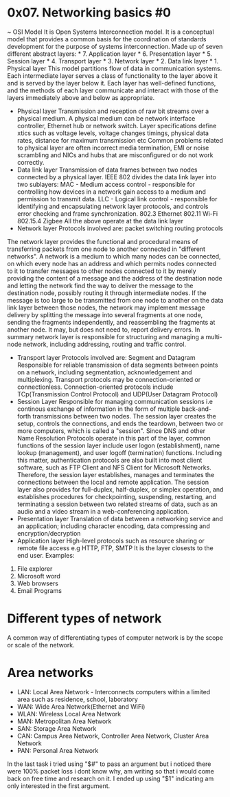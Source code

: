 # 0x07. Networking basics #0
~ OSI Model
It is Open Systems Interconnection model.
It is a conceptual model that provides a common basis for the coordination of standards development for the purpose of systems interconnection.
Made up of seven different abstract layers:
		* 7. Application layer
		* 6. Presentation layer
		* 5. Session layer
		* 4. Transport layer
		* 3. Network layer
		* 2. Data link layer
		* 1. Physical layer
This model partitions flow of data in communication systems. Each intermediate layer serves a class of functionality to the layer above it and is served by the layer below it.
Each layer has well-defined functions, and the methods of each layer communicate and interact with those of the layers immediately above and below as appropriate.
* Physical layer
Transmission and reception of raw bit streams over a physical medium.
A physical medium can be network interface controller, Ethernet hub or network switch.
Layer specifications define xtics such as voltage levels, voltage changes timings, physical data rates, distance for maximum transmission etc
Common problems related to physical layer are often incorrect media termination, EMI or noise scrambling and NICs and hubs that are misconfigured or do not work correctly.
* Data link layer
Transmission of data frames between two nodes connected by a physical layer. IEEE 802 divides the data link layer into two sublayers:
MAC - Medium access control - responsible for controlling how devices in a network gain access to a medium and permission to transmit data.
LLC - Logical link control - responsible for identifying and encapsulating network layer protocols, and controls error checking and frame synchronization.
802.3 Ethernet
802.11 Wi-Fi
802.15.4 Zigbee
All the above operate at the data link layer
* Network layer
Protocols involved are:
packet switching
routing protocols

The network layer provides the functional and procedural means of transferring packets from one node to another connected in "different networks". 
A network is a medium to which many nodes can be connected, on which every node has an address and which permits nodes connected to it to transfer messages to other nodes connected to it by merely providing the content of a message and the address of the destination node and letting the network find the way to deliver the message to the destination node, possibly routing it through intermediate nodes. 
If the message is too large to be transmitted from one node to another on the data link layer between those nodes, the network may implement message delivery by splitting the message into several fragments at one node, sending the fragments independently, and reassembling the fragments at another node.
It may, but does not need to, report delivery errors.
In summary network layer is responsible for structuring and managing a multi-node network, including addressing, routing and traffic control.
* Transport layer
Protocols involved are:
Segment and Datagram
Responsible for reliable transmission of data segments between points on a network, including segmentation, acknowledgement and multiplexing.
Transport protocols may be connection-oriented or connectionless.
Connection-oriented protocols include TCp(Transmission Control Protocol) and UDP(User Datagram Protocol)
* Session Layer
Responsible for managing communication sessions i.e continous exchange of information in the form of multiple back-and-forth transmissions between two nodes.
The session layer creates the setup, controls the connections, and ends the teardown, between two or more computers, which is called a "session".
Since DNS and other Name Resolution Protocols operate in this part of the layer, common functions of the session layer include user logon (establishment), name lookup (management), and user logoff (termination) functions.
Including this matter, authentication protocols are also built into most client software, such as FTP Client and NFS Client for Microsoft Networks.
Therefore, the session layer establishes, manages and terminates the connections between the local and remote application.
The session layer also provides for full-duplex, half-duplex, or simplex operation, and establishes procedures for checkpointing, suspending, restarting, and terminating a session between two related streams of data, such as an audio and a video stream in a web-conferencing application.
* Presentation layer
Translation of data between a networking service and an application; including character encoding, data compressing and encryption/decryption
* Application layer
High-level protocols such as resource sharing or remote file access e.g HTTP, FTP, SMTP
It is the layer closests to the end user.
Examples:
1. File explorer
2. Microsoft word
3. Web browsers
4. Email Programs
# Different types of network
A common way of differentiating types of computer network is by the scope or scale of the network.
# Area networks
* LAN: Local Area Network - Interconnects computers within a limited area such as residence, school, laboratory
* WAN: Wide Area Network(Ethernet and WiFi)
* WLAN: Wireless Local Area Network
* MAN: Metropolitan Area Network
* SAN: Storage Area Network
* CAN: Campus Area Network, Controller Area Network, Cluster Area Network
* PAN: Personal Area Network

In the last task i tried using "$#" to pass an argument but i noticed there were 100% packet loss i dont know why, am writing so that i would come back on free time and research on it. I ended up using "$1" indicating am only interested in the first argument.
